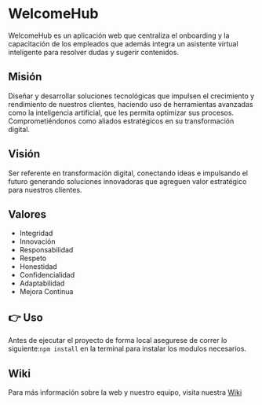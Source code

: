 # WelcomeHub
WelcomeHub es un aplicación web que centraliza el onboarding y la capacitación de los empleados que además integra un asistente virtual inteligente para resolver dudas y sugerir contenidos.

## Misión
Diseñar y desarrollar soluciones tecnológicas que impulsen el crecimiento y rendimiento de nuestros clientes, haciendo uso de herramientas avanzadas como la inteligencia artificial,  que les permita optimizar sus procesos. Comprometiéndonos como aliados estratégicos en su transformación digital.

## Visión
Ser referente en transformación digital, conectando ideas e impulsando el futuro generando soluciones innovadoras que agreguen valor estratégico para nuestros clientes.

## Valores
- Integridad
- Innovación
- Responsabilidad
- Respeto
- Honestidad
- Confidencialidad
- Adaptabilidad
- Mejora Continua

## :point_right: Uso
Antes de ejecutar el proyecto de forma local asegurese de correr lo siguiente:`npm install` en la terminal para instalar los modulos necesarios.

## Wiki
Para más información sobre la web y nuestro equipo, visita nuestra [Wiki](https://github.com/mykrex/welcomehub/wiki)
